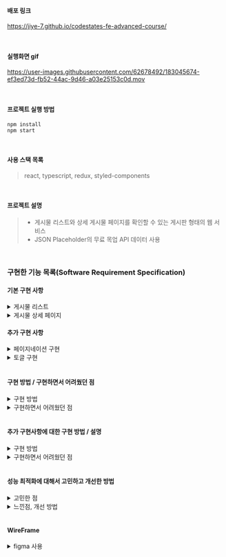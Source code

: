 #### 배포 링크

https://jiye-7.github.io/codestates-fe-advanced-course/

<br/>

#### 실행화면 gif

https://user-images.githubusercontent.com/62678492/183045674-ef3ed73d-fb52-44ac-9d46-a03e25153c0d.mov

<br/>

#### 프로젝트 실행 방법

```
npm install
npm start
```

<br/>

#### 사용 스택 목록

> react, typescript, redux, styled-components

<br/>

#### 프로젝트 설명

> - 게시물 리스트와 상세 게시물 페이지를 확인할 수 있는 게시판 형태의 웹 서비스
> - JSON Placeholder의 무료 목업 API 데이터 사용

<br/>

### 구현한 기능 목록(Software Requirement Specification)

#### 기본 구현 사항

<details>
<summary>게시물 리스트</summary>
  &nbsp; 1. 게시물 리스트는 게시판 형태로 구성 <br/>
  &nbsp; 2. 100개의 포스트 데이터 렌더링
</details>
<details>
<summary>게시물 상세 페이지</summary>
&nbsp; 1. 각 게시물 상세 페이지에는 댓글 수가 표기, 게시물 내용의 하단에 댓글이 나열 <br/>
&nbsp; 2. 한 포스트 당 5개의 코멘트 데이터 렌더링
</details>

#### 추가 구현 사항

<details>
<summary>페이지네이션 구현</summary>
&nbsp; 1. 전체 포스트 갯수로 총 보여줘야 할 페이지 계산하여 버튼 컴포넌트 구현 <br/>
&nbsp; 2. 기존 100개의 데이터를 렌더링했던 것에서 데이터를 10개씩 보여지도록 구현 <br/>
&nbsp;&nbsp; 2-1. 해당 페이지에 대한 데이터 10개를 slice를 이용하여 페이지네이션 구현 <br/>
</details>
<details>
<summary>토글 구현</summary>
&nbsp; 1. 상세 페이지에서 댓글을 토글 형태로 변경 <br/>
</details>
<br/>

#### 구현 방법 / 구현하면서 어려웠던 점

<details>
<summary>구현 방법</summary>
&nbsp; 1. /posts 요청으로 가져온 100개의 포스트 데이터를 redux store에 저장하여, state를 관리하였고, 전체 리스트를 가져오도록 구현하였습니다. <br/>
&nbsp; 2. 상세페이지로 이동할 때 처음에는 redux에서 선택한 게시글의 id를 비교하여 같은 것을 찾아서 렌더하였는데,
서버로 /posts/id 요청을 날려서 해당 응답 값을 가지고 상세페이지를 구현하도록 변경하였습니다. <br/>
&nbsp; 3. /comments?postId={id} 요청을 사용하여 해당 포스트에 대한 댓글을 가져와서 보여주었습니다. <br/>
</details>
<details>
<summary>구현하면서 어려웠던 점</summary>
&nbsp; 1. 상세페이지에서 게시글과 댓글 가져온 것을 redux에 저장해 놓고, useEffect cleanup 함수를 작성하지 않아서 다시 상세페이지로 들어갔을 때 화면에 기존 내용에서 새롭게 보여줘야 할 데이터로 내용이 바뀌는 것을 확인하였습니다. <br/>
&nbsp;&nbsp; 1-1. 위 문제를 해결하기 위해 기존 글을 지우는 액션 객체를 만들어서 리덕스의 상태를 변경하여 문제를 해결하였습니다. <br/>
&nbsp; 2. 처음 요구사항을 제대로 파악하지 못해 상세페이지를 라우터를 이용하여 처리하였다가 모달창으로 변경해야하는 줄 알고 구현사항을 변경하였습니다. <br/>
&nbsp;&nbsp; 2-1. 요구사항이 정확히 어떤 것인지 정리를 통해, 처음 구현했던 사항이 맞았다는 것을 알고 다시 코드를 구현하였습니다. <br/>
&nbsp; 3. 폴더/파일 등의 구조를 잡을 때 어떤 것이 좋을지 생각하면서 코드를 작성하였지만, 불필요한 폴더 구조가 많아서 정리하였습니다. <br/>
&nbsp;&nbsp; 3-1. 같은 로직에 해당하는 파일들을 폴더별로 분리하였고, redux관련 폴더로 따로 분리하였습니다.  <br/>

</details>

<br/>

#### 추가 구현사항에 대한 구현 방법 / 설명

<details>
<summary>구현 방법</summary>
&nbsp; 1. 페이지네이션 기능을 구현할 때 한 페이지에 보여줘야 할 포스트 개수와 페이지 버튼이 몇개 필요할지에 대한 고민을 하였습니다. <br/>
&nbsp; 2. 전체 게시글 / 한 페이지에 보여줄 포스트 개수를 Math.ceil로 계산하여 총 페이지 갯수를 구했습니다. <br/>
&nbsp; 3. 선택한 페이지에 해당하는 포스트 글을 해당 포스트 가져오는 요청과 댓글 가져오는 요청을 통해 데이터를 가져와 화면에 보여주었습니다. <br/>
&nbsp; 4. 상세페이지에서 댓글에 대한 정보는 댓글 보기 토글을 이용하여 클릭이 일어났을 때 댓글 요청을 가져오도록 처리하였습니다. <br/>
</details>
<details>
<summary>구현하면서 어려웠던 점</summary>
&nbsp; 1. 코드를 작성할 때 조금 더 효율적이고 더 많은 데이터에 대한 요청, 데이터를 핸들링 할 때 어떻게 하면 좋을지 생각하는 것이 어려웠습니다. <br/>
&nbsp; 2. 효율적인 코드, 재사용성과 가독성이 좋은 코드를 작성하는 것이 매우 중요하다고 생각했습니다. <br/>
</details>

<br/>

#### 성능 최적화에 대해서 고민하고 개선한 방법

<details>
<summary>고민한 점</summary>
&nbsp; 1. 상세글 페이지로 갈 때 리덕스에 전체 저장한 글 목록이 있는데 1개의 글 요청을 따로 날릴 필요가 있을까? 생각했지만 <br/>
&nbsp;&nbsp; 리덕스에서 1개의 데이터를 찾기 위해 데이터를 순회하는 것이 좋지 않다는 것을 처음에 생각하지 못했습니다. <br/> 
&nbsp;&nbsp; 더 많은 데이터에 대한 요청이 들어올 때를 생각하고, 접근하는 자세가 바뀌어야 한다는 것을 느낄 수 있었습니다.
</details>
<details>
<summary>느낀점, 개선 방법</summary>
&nbsp; 1. 단 1개의 데이터를 찾는 것이라도, 더 효율적인 것이 무엇인지 깊게 생각하고 코드를 작성해야겠다 느꼈습니다. <br/>
&nbsp;&nbsp; 위에서 만난 고민은 서버에 요청을 보내 그 결과를 받아 처리하는 방법으로 개선하였습니다.
</details>

<br/>

#### WireFrame

<details>
<summary>figma 사용</summary>
<p>post list 화면</p>

![image](https://user-images.githubusercontent.com/62678492/183029856-1d134ffb-9d9c-4a6e-8ae2-d76183263619.png)

<p>post detail 화면</p>

![image](https://user-images.githubusercontent.com/62678492/183029888-da8d13c9-7e2b-4b08-aed2-2010bba249dc.png)

</details>

